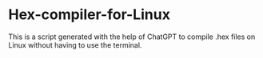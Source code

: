 # Hex-compiler-for-Linux
This is a script generated with the help of ChatGPT to compile .hex files on Linux without having to use the terminal.

